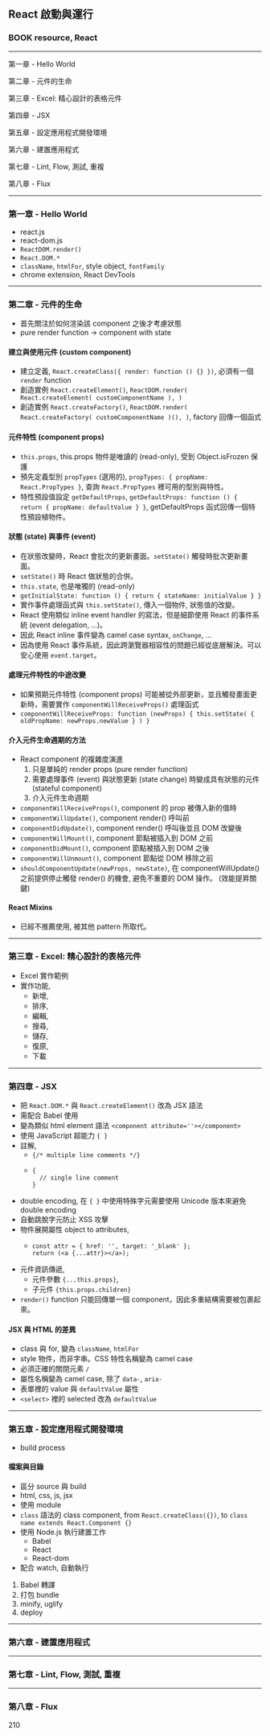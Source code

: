 ## React 啟動與運行
### BOOK resource, React

------------------

第一章 - Hello World

第二章 - 元件的生命

第三章 - Excel: 精心設計的表格元件

第四章 - JSX

第五章 - 設定應用程式開發環境

第六章 - 建置應用程式

第七章 - Lint, Flow, 測試, 重複

第八章 - Flux

------------------


### 第一章 - Hello World
  * react.js
  * react-dom.js
  * `ReactDOM.render()`
  * `React.DOM.*`
  * `className`, `htmlFor`, style object, `fontFamily`
  * chrome extension, React DevTools


------------------------------


### 第二章 - 元件的生命
  * 首先關注於如何渲染該 component 之後才考慮狀態 
  * pure render function -> component with state

#### 建立與使用元件 (custom component)
  * 建立定義, `React.createClass({ render: function () {} })`, 必須有一個 `render` function
  * 創造實例 `React.createElement()`, `ReactDOM.render( React.createElement( customComponentName ), )`
  * 創造實例 `React.createFactory()`, `ReactDOM.render( React.createFactory( customComponentName )(), )`, factory 回傳一個函式

#### 元件特性 (component props)
  * `this.props`, this.props 物件是唯讀的 (read-only), 受到 Object.isFrozen 保護
  * 預先定義型別 `propTypes` (選用的), `propTypes: { propName: React.PropTypes }`, 查詢 `React.PropTypes` 裡可用的型別與特性。
  * 特性預設值設定 `getDefaultProps`, `getDefaultProps: function () { return { propName: defaultValue } }`, getDefaultProps 函式回傳一個特性預設植物件。

#### 狀態 (state) 與事件 (event)
  * 在狀態改變時，React 會批次的更新畫面。`setState()` 觸發時批次更新畫面。
  * `setState()` 時 React 做狀態的合併。
  * `this.state`, 也是唯獨的 (read-only)
  * `getInitialState: function () { return { stateName: initialValue } }`
  * 實作事件處理函式與 `this.setState()`, 傳入一個物件, 狀態值的改變。
  * React 使用類似 inline event handler 的寫法，但是細節使用 React 的事件系統 (event delegation, ...)。
  * 因此 React inline 事件變為 camel case syntax, `onChange`, ...
  * 因為使用 React 事件系統，因此跨瀏覽器相容性的問題已經從底層解決。可以安心使用 `event.target`。

#### 處理元件特性的中途改變
  * 如果預期元件特性 (component props) 可能被從外部更新，並且觸發畫面更新時，需要實作 `componentWillReceiveProps()` 處理函式
  * `componentWillReceiveProps: function (newProps) { this.setState( { oldPropName: newProps.newValue } ) }`

#### 介入元件生命週期的方法
  * React component 的複雜度演進
    1. 只是單純的 render props (pure render function)
    1. 需要處理事件 (event) 與狀態更新 (state change) 時變成具有狀態的元件 (stateful component)
    1. 介入元件生命週期 
  * `componentWillReceiveProps()`, component 的 prop 被傳入新的值時
  * `componentWillUpdate()`, component render() 呼叫前
  * `componentDidUpdate()`, component render() 呼叫後並且 DOM 改變後
  * `componentWillMount()`, component 節點被插入到 DOM 之前
  * `componentDidMount()`, component 節點被插入到 DOM 之後
  * `componentWillUnmount()`, component 節點從 DOM 移除之前
  * `shouldComponentUpdate(newProps, newState)`, 在 componentWillUpdate() 之前提供停止觸發 render() 的機會, 避免不重要的 DOM 操作。 (效能提昇關鍵)

#### React Mixins
  * 已經不推薦使用, 被其他 pattern 所取代。 


------------------------------


### 第三章 - Excel: 精心設計的表格元件
  * Excel 實作範例
  * 實作功能, 
    * 新增, 
    * 排序, 
    * 編輯, 
    * 搜尋, 
    * 儲存, 
    * 復原, 
    * 下載


------------------------------


### 第四章 - JSX
  * 把 `React.DOM.*` 與 `React.createElement()` 改為 JSX 語法
  * 需配合 Babel 使用
  * 變為類似 html element 語法 `<component attribute=''></component>`
  * 使用 JavaScript 超能力 `{ }` 
  * 註解, 
    * `{/* multiple line comments */}`
    * ```
      {
        // single line comment
      }
      ```
  * double encoding, 在 `{ }` 中使用特殊字元需要使用 Unicode 版本來避免 double encoding
  * 自動跳脫字元防止 XSS 攻擊
  * 物件展開屬性 object to attributes,
    * ```
      const attr = { href: '', target: '_blank' };
      return (<a {...attr}></a>);
      ```
  * 元件資訊傳遞, 
    * 元件參數 `{...this.props}`, 
    * 子元件 `{this.props.children}`
  * `render()` function 只能回傳單一個 component，因此多重結構需要被包裹起來。

#### JSX 與 HTML 的差異
  * class 與 for, 變為 `className`, `htmlFor`
  * style 物件，而非字串。CSS 特性名稱變為 camel case
  * 必須正確的關閉元素 `/`
  * 屬性名稱變為 camel case, 除了 `data-`, `aria-`
  * 表單裡的 value 與 `defaultValue` 屬性
  * `<select>` 裡的 selected 改為 `defaultValue` 


------------------------------


### 第五章 - 設定應用程式開發環境
  * build process

#### 檔案與目錄
  * 區分 source 與 build
  * html, css, js, jsx
  * 使用 module
  * `class` 語法的 class component, from `React.createClass({})`, to `class name extends React.Component {}`
  * 使用 Node.js 執行建置工作
    * Babel
    * React
    * React-dom
  * 配合 watch, 自動執行
  1. Babel 轉譯
  1. 打包 bundle
  1. minify, uglify
  1. deploy


------------------------------


### 第六章 - 建置應用程式


------------------------------


### 第七章 - Lint, Flow, 測試, 重複


------------------------------


### 第八章 - Flux


210
